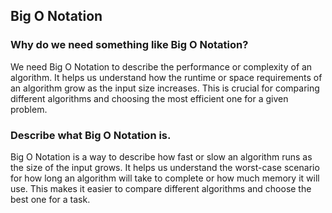 ## Big O Notation

### Why do we need something like Big O Notation?

We need Big O Notation to describe the performance or complexity of an algorithm. It helps us understand how the runtime or space requirements of an algorithm grow as the input size increases. This is crucial for comparing different algorithms and choosing the most efficient one for a given problem.

### Describe what Big O Notation is.

Big O Notation is a way to describe how fast or slow an algorithm runs as the size of the input grows. It helps us understand the worst-case scenario for how long an algorithm will take to complete or how much memory it will use. This makes it easier to compare different algorithms and choose the best one for a task.
